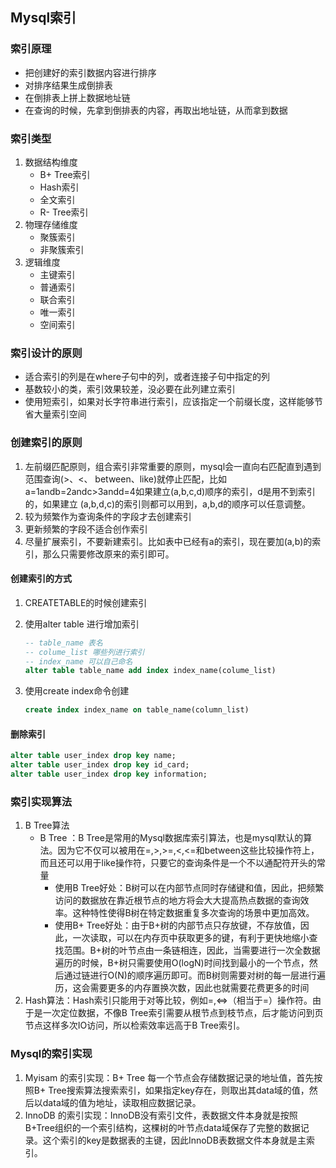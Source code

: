 ## Mysql索引

### 索引原理

- 把创建好的索引数据内容进行排序
- 对排序结果生成倒排表
- 在倒排表上拼上数据地址链
- 在查询的时候，先拿到倒排表的内容，再取出地址链，从而拿到数据

### 索引类型

1. 数据结构维度
   - B+ Tree索引
   - Hash索引
   - 全文索引
   - R- Tree索引
2. 物理存储维度
   - 聚簇索引
   - 非聚簇索引
3. 逻辑维度
   - 主键索引
   - 普通索引
   - 联合索引
   - 唯一索引
   - 空间索引

### 索引设计的原则

- 适合索引的列是在where子句中的列，或者连接子句中指定的列
- 基数较小的类，索引效果较差，没必要在此列建立索引
- 使用短索引，如果对长字符串进行索引，应该指定一个前缀长度，这样能够节省大量索引空间

### 创建索引的原则

1. 左前缀匹配原则，组合索引非常重要的原则，mysql会一直向右匹配直到遇到范围查询(>、<、
   between、like)就停止匹配，比如a=1andb=2andc>3andd=4如果建立(a,b,c,d)顺序的索引，d是用不到索引的，如果建立 (a,b,d,c)的索引则都可以用到，a,b,d的顺序可以任意调整。  
2. 较为频繁作为查询条件的字段才去创建索引
3. 更新频繁的字段不适合创作索引
4. 尽量扩展索引，不要新建索引。比如表中已经有a的索引，现在要加(a,b)的索引，那么只需要修改原来的索引即可。

#### 创建索引的方式

1. CREATETABLE的时候创建索引

2. 使用alter table 进行增加索引
   
   ```sql
   -- table_name 表名
   -- colume_list 哪些列进行索引
   -- index_name 可以自己命名
   alter table table_name add index index_name(colume_list)
   ```

3. 使用create index命令创建
   
   ```sql
   create index index_name on table_name(column_list)
   ```

#### 删除索引

```sql
alter table user_index drop key name;
alter table user_index drop key id_card;
alter table user_index drop key information;
```

### 索引实现算法

1. B Tree算法
   - B Tree ：B Tree是常用的Mysql数据库索引算法，也是mysql默认的算法。因为它不仅可以被用在=,>,>=,<,<=和between这些比较操作符上，而且还可以用于like操作符，只要它的查询条件是一个不以通配符开头的常量  
     - 使用B Tree好处：B树可以在内部节点同时存储键和值，因此，把频繁访问的数据放在靠近根节点的地方将会大大提高热点数据的查询效率。这种特性使得B树在特定数据重复多次查询的场景中更加高效。
     - 使用B+ Tree好处：由于B+树的内部节点只存放键，不存放值，因此，一次读取，可以在内存页中获取更多的键，有利于更快地缩小查找范围。B+树的叶节点由一条链相连，因此，当需要进行一次全数据遍历的时候，B+树只需要使用O(logN)时间找到最小的一个节点，然后通过链进行O(N)的顺序遍历即可。而B树则需要对树的每一层进行遍历，这会需要更多的内存置换次数，因此也就需要花费更多的时间  
2. Hash算法：Hash索引只能用于对等比较，例如=,<=>（相当于=）操作符。由于是一次定位数据，不像B Tree索引需要从根节点到枝节点，后才能访问到页节点这样多次IO访问，所以检索效率远高于B Tree索引。  

### Mysql的索引实现

1. Myisam 的索引实现：B+ Tree 每一个节点会存储数据记录的地址值，首先按照B+ Tree搜索算法搜索索引，如果指定key存在，则取出其data域的值，然后以data域的值为地址，读取相应数据记录。
2. InnoDB 的索引实现：InnoDB没有索引文件，表数据文件本身就是按照B+Tree组织的一个索引结构，这棵树的叶节点data域保存了完整的数据记录。这个索引的key是数据表的主键，因此InnoDB表数据文件本身就是主索引。